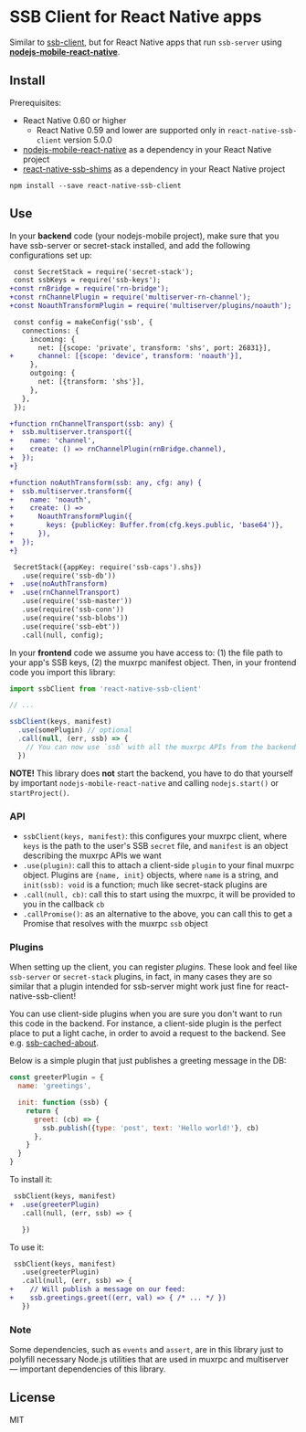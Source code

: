 # SSB Client for React Native apps

Similar to [ssb-client](https://github.com/ssbc/ssb-client), but for React Native apps that run `ssb-server` using **[nodejs-mobile-react-native](https://github.com/janeasystems/nodejs-mobile-react-native)**.

## Install

Prerequisites:

- React Native 0.60 or higher
  - React Native 0.59 and lower are supported only in `react-native-ssb-client` version 5.0.0
- [nodejs-mobile-react-native](https://github.com/janeasystems/nodejs-mobile-react-native) as a dependency in your React Native project
- [react-native-ssb-shims](https://github.com/ssbc/react-native-ssb-shims) as a dependency in your React Native project

```
npm install --save react-native-ssb-client
```

## Use

In your **backend** code (your nodejs-mobile project), make sure that you have ssb-server or secret-stack installed, and add the following configurations set up:

```diff
 const SecretStack = require('secret-stack');
 const ssbKeys = require('ssb-keys');
+const rnBridge = require('rn-bridge');
+const rnChannelPlugin = require('multiserver-rn-channel');
+const NoauthTransformPlugin = require('multiserver/plugins/noauth');

 const config = makeConfig('ssb', {
   connections: {
     incoming: {
       net: [{scope: 'private', transform: 'shs', port: 26831}],
+      channel: [{scope: 'device', transform: 'noauth'}],
     },
     outgoing: {
       net: [{transform: 'shs'}],
     },
   },
 });

+function rnChannelTransport(ssb: any) {
+  ssb.multiserver.transport({
+    name: 'channel',
+    create: () => rnChannelPlugin(rnBridge.channel),
+  });
+}

+function noAuthTransform(ssb: any, cfg: any) {
+  ssb.multiserver.transform({
+    name: 'noauth',
+    create: () =>
+      NoauthTransformPlugin({
+        keys: {publicKey: Buffer.from(cfg.keys.public, 'base64')},
+      }),
+  });
+}

 SecretStack({appKey: require('ssb-caps').shs})
   .use(require('ssb-db'))
+  .use(noAuthTransform)
+  .use(rnChannelTransport)
   .use(require('ssb-master'))
   .use(require('ssb-conn'))
   .use(require('ssb-blobs'))
   .use(require('ssb-ebt'))
   .call(null, config);
```

In your **frontend** code we assume you have access to: (1) the file path to your app's SSB keys, (2) the muxrpc manifest object. Then, in your frontend code you import this library:

```js
import ssbClient from 'react-native-ssb-client'

// ...

ssbClient(keys, manifest)
  .use(somePlugin) // optional
  .call(null, (err, ssb) => {
    // You can now use `ssb` with all the muxrpc APIs from the backend
  })
```

**NOTE!** This library does **not** start the backend, you have to do that yourself by important `nodejs-mobile-react-native` and calling `nodejs.start()` or `startProject()`.

### API

- `ssbClient(keys, manifest)`: this configures your muxrpc client, where `keys` is the path to the user's SSB `secret` file, and `manifest` is an object describing the muxrpc APIs we want
- `.use(plugin)`: call this to attach a client-side `plugin` to your final muxrpc object. Plugins are `{name, init}` objects, where `name` is a string, and `init(ssb): void` is a function; much like secret-stack plugins are
- `.call(null, cb)`: call this to start using the muxrpc, it will be provided to you in the callback `cb`
- `.callPromise()`: as an alternative to the above, you can call this to get a Promise that resolves with the muxrpc `ssb` object

### Plugins

When setting up the client, you can register *plugins*. These look and feel like `ssb-server` or `secret-stack` plugins, in fact, in many cases they are so similar that a plugin intended for ssb-server might work just fine for react-native-ssb-client!

You can use client-side plugins when you are sure you don't want to run this code in the backend. For instance, a client-side plugin is the perfect place to put a light cache, in order to avoid a request to the backend. See e.g. [ssb-cached-about](https://gitlab.com/staltz/ssb-cached-about).

Below is a simple plugin that just publishes a greeting message in the DB:

```js
const greeterPlugin = {
  name: 'greetings',

  init: function (ssb) {
    return {
      greet: (cb) => {
        ssb.publish({type: 'post', text: 'Hello world!'}, cb)
      },
    }
  }
}
```

To install it:

```diff
 ssbClient(keys, manifest)
+  .use(greeterPlugin)
   .call(null, (err, ssb) => {

   })
```

To use it:

```diff
 ssbClient(keys, manifest)
   .use(greeterPlugin)
   .call(null, (err, ssb) => {
+    // Will publish a message on our feed:
+    ssb.greetings.greet((err, val) => { /* ... */ })
   })
```

### Note

Some dependencies, such as `events` and `assert`, are in this library just to polyfill necessary Node.js utilities that are used in muxrpc and multiserver — important dependencies of this library.

## License

MIT
